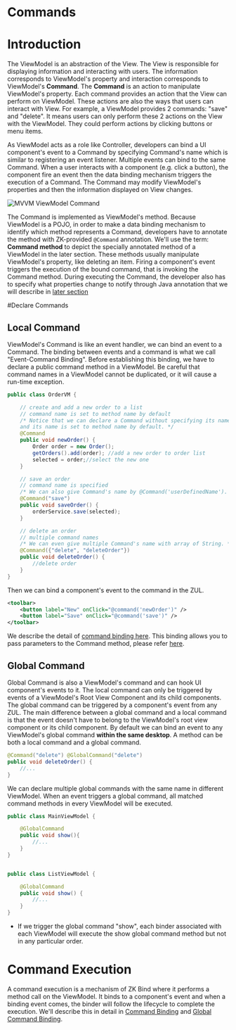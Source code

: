 # Commands

# Introduction
The ViewModel is an abstraction of the View. The View is responsible for displaying information and interacting with users. The information corresponds to ViewModel's property and interaction corresponds to ViewModel's **Command**. The **Command** is an action to manipulate ViewModel's property. Each command provides an action that the View can perform on ViewModel. These actions are also the ways that users can interact with View. For example, a ViewModel provides 2 commands: "save" and "delete". It means users can only perform these 2 actions on the View with the ViewModel. They could perform actions by clicking buttons or menu items.

As ViewModel acts as a role like Controller, developers can bind a UI component's event to a Command by specifying Command's name which is similar to registering an event listener. Multiple events can bind to the same Command. When a user interacts with a component (e.g. click a button), the component fire an event then the data binding mechanism triggers the execution of a Command. The Command may modify ViewModel's properties and then the information displayed on View changes.

![MVVM ViewModel Command]({{site.baseurl}}/zk_mvvm_ref/images/mvvm-viewmodel-command.png)

The Command is implemented as ViewModel's method. Because ViewModel is a POJO, in order to make a data binding mechanism to identify which method represents a Command, developers have to annotate the method with ZK-provided `@Command` annotation. We'll use the term: **Command method** to depict the specially annotated method of a ViewModel in the later section. These methods usually manipulate ViewModel's property, like deleting an item. Firing a component's event triggers the execution of the bound command, that is invoking the Command method. During executing the Command, the developer also has to specify what properties change to notify through Java annotation that we will describe in [later section](../syntax/notifychange)

#Declare Commands

## Local Command
ViewModel's Command is like an event handler, we can bind an event to a Command. The binding between events and a command is what we call "Event-Command Binding". Before establishing this binding, we have to declare a public command method in a ViewModel. Be careful that command names in a ViewModel cannot be duplicated, or it will cause a run-time exception.
```java
public class OrderVM {

    // create and add a new order to a list
    // command name is set to method name by default
    /* Notice that we can declare a Command without specifying its name,
    and its name is set to method name by default. */
    @Command
    public void newOrder() {
        Order order = new Order();
        getOrders().add(order); //add a new order to order list
        selected = order;//select the new one
    }

    // save an order
    // command name is specified
    /* We can also give Command's name by @Command('userDefinedName'). */
    @Command("save")
    public void saveOrder() {
        orderService.save(selected);
    }

    // delete an order
    // multiple command names
    /* We can even give multiple Command's name with array of String. */
    @Command({"delete", "deleteOrder"})
    public void deleteOrder() {
        //delete order
    }
}
```
Then we can bind a component's event to the command in the ZUL.
```xml
<toolbar>
    <button label="New" onClick="@command('newOrder')" />
    <button label="Save" onClick="@command('save')" />
</toolbar>
```
We describe the detail of [command binding here](../data_binding/command_binding). This binding allows you to pass parameters to the Command method, please refer [here](../advanced/parameters).

## Global Command
Global Command is also a ViewModel's command and can hook UI component's events to it. The local command can only be triggered by events of a ViewModel's Root View Component and its child components. The global command can be triggered by a component's event from any ZUL. The main difference between a global command and a local command is that the event doesn't have to belong to the ViewModel's root view component or its child component. By default we can bind an event to any ViewModel's global command **within the same desktop**. A method can be both a local command and a global command.
```java
@Command("delete") @GlobalCommand("delete")
public void deleteOrder() {
    //...
}
```
We can declare multiple global commands with the same name in different ViewModel. When an event triggers a global command, all matched command methods in every ViewModel will be executed.
```java
public class MainViewModel {

    @GlobalCommand
    public void show(){
        //...
    }
}


public class ListViewModel {

    @GlobalCommand
    public void show() {
        //...
    }
}
```
* If we trigger the global command "show", each binder associated with each ViewModel will execute the show global command method but not in any particular order.

# Command Execution
A command execution is a mechanism of ZK Bind where it performs a method call on the ViewModel. It binds to a component's event and when a binding event comes, the binder will follow the lifecycle to complete the execution. We'll describe this in detail in [Command Binding](../data_binding/command_binding) and [Global Command Binding](../data_binding/global_command_binding).
